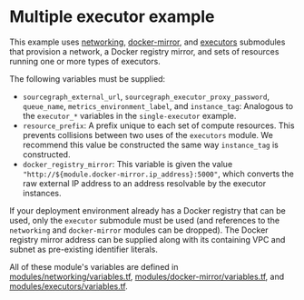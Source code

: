 # Multiple executor example

This example uses [networking](https://registry.terraform.io/modules/sourcegraph/executors/aws/5.5.0.0/submodules/networking), [docker-mirror](https://registry.terraform.io/modules/sourcegraph/executors/aws/5.5.0.0/submodules/docker-mirror), and [executors](https://registry.terraform.io/modules/sourcegraph/executors/aws/5.5.0.0/submodules/executors) submodules that provision a network, a Docker registry mirror, and sets of resources running one or more types of executors.

The following variables must be supplied:

- `sourcegraph_external_url`, `sourcegraph_executor_proxy_password`, `queue_name`, `metrics_environment_label`, and `instance_tag`: Analogous to the `executor_*` variables in the `single-executor` example.
- `resource_prefix`: A prefix unique to each set of compute resources. This prevents collisions between two uses of the `executors` module. We recommend this value be constructed the same way `instance_tag` is constructed.
- `docker_registry_mirror`: This variable is given the value `"http://${module.docker-mirror.ip_address}:5000"`, which converts the raw external IP address to an address resolvable by the executor instances.

If your deployment environment already has a Docker registry that can be used, only the `executor` submodule must be used (and references to the `networking` and `docker-mirror` modules can be dropped). The Docker registry mirror address can be supplied along with its containing VPC and subnet as pre-existing identifier literals.

All of these module's variables are defined in [modules/networking/variables.tf](https://github.com/sourcegraph/terraform-aws-executors/blob/v5.5.0.0/modules/networking/variables.tf), [modules/docker-mirror/variables.tf](https://github.com/sourcegraph/terraform-aws-executors/blob/v5.5.0.0/modules/docker-mirror/variables.tf), and [modules/executors/variables.tf](https://github.com/sourcegraph/terraform-aws-executors/blob/v5.5.0.0/modules/executors/variables.tf).
